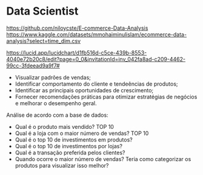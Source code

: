 # Data Scientist

https://github.com/niloycste/E-commerce-Data-Analysis
https://www.kaggle.com/datasets/mmohaiminulislam/ecommerce-data-analysis?select=time_dim.csv

https://lucid.app/lucidchart/d1fb516d-c5ce-439b-8553-4040e72b20c8/edit?page=0_0&invitationId=inv_042fa8ad-c209-4462-99cc-3fdeead9a9f7#


- Visualizar padrões de vendas;
- Identificar comportamento do cliente e tendeências de produtos;
- Identificar as principais oportunidades de crescimento;
- Fornecer recomendações práticas para otimizar estratégias de negócios e melhorar o desempenho geral.

Análise de acordo com a base de dados:
- Qual é o produto mais vendido? TOP 10
- Qual é a loja com o maior número de vendas? TOP 10
- Qual é o top 10 de investimentos em produtos?
- Qual é o top 10 de investimentos por lojas?
- Qual é a transação preferida pelos clientes?
- Quando ocorre o maior número de vendas? Teria como categorizar os produtos para visualizar isso melhor?
